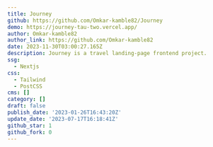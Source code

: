 ```yaml
---
title: Journey
github: https://github.com/Omkar-kamble82/Journey
demo: https://journey-tau-two.vercel.app/
author: Omkar-kamble82
author_link: https://github.com/Omkar-kamble82
date: 2023-11-30T03:00:27.165Z
description: Journey is a travel landing-page frontend project.
ssg:
  - Nextjs
css:
  - Tailwind
  - PostCSS
cms: []
category: []
draft: false
publish_date: '2023-01-26T16:43:20Z'
update_date: '2023-07-17T16:18:41Z'
github_star: 1
github_fork: 0
---
```

